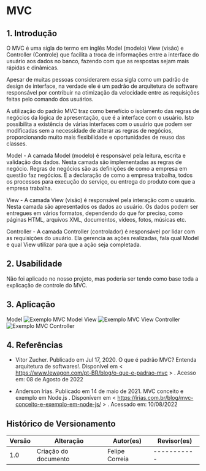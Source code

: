# MVC

## 1. Introdução

O MVC é uma sigla do termo em inglês Model (modelo) View (visão) e Controller (Controle) que facilita a troca de informações entre a interface do usuário aos dados no banco, fazendo com que as respostas sejam mais rápidas e dinâmicas.

Apesar de muitas pessoas considerarem essa sigla como um padrão de design de interface, na verdade ele é um padrão de arquitetura de software responsável por contribuir na otimização da velocidade entre as requisições feitas pelo comando dos usuários.

A utilização do padrão MVC traz como benefício o isolamento das regras de negócios da lógica de apresentação, que é a interface com o usuário. Isto possibilita a existência de várias interfaces com o usuário que podem ser modificadas sem a necessidade de alterar as regras de negócios, proporcionando muito mais flexibilidade e oportunidades de reuso das classes.

Model - A camada Model (modelo) é responsável pela leitura, escrita e validação dos dados. Nesta camada são implementadas as regras de negócio. Regras de negócios são as definições de como a empresa em questão faz negócios. É a declaração de como a empresa trabalha, todos os processos para execução do serviço, ou entrega do produto com que a empresa trabalha.

View - A camada View (visão) é responsável pela interação com o usuário. Nesta camada são apresentados os dados ao usuário. Os dados podem ser entregues em vários formatos, dependendo do que for preciso, como páginas HTML, arquivos XML, documentos, vídeos, fotos, músicas etc.

Controller - A camada Controller (controlador) é responsável por lidar com as requisições do usuário. Ela gerencia as ações realizadas, fala qual Model e qual View utilizar para que a ação seja completada.

## 2. Usabilidade  

Não foi aplicado no nosso projeto, mas poderia ser tendo como base toda a explicação de controle do MVC.

## 3. Aplicação

Model
![Exemplo MVC Model](/2022_1_G5_SerFit/docs/assets/MVC/model.png)
View
![Exemplo MVC View](/2022_1_G5_SerFit/docs/assets/MVC/view.png)
Controller
![Exemplo MVC Controller](/2022_1_G5_SerFit/docs/assets/MVC/controller.png)

## 4. Referências

- Vitor Zucher. Publicado em Jul 17, 2020. O que é padrão MVC? Entenda arquitetura de softwares!. Disponível em < <https://www.lewagon.com/pt-BR/blog/o-que-e-padrao-mvc> > . Acesso em: 08 de Agosto de 2022

- Anderson Irias. Publicado em 14 de maio de 2021. MVC conceito e exemplo em Node.js . Disponívem em < <https://irias.com.br/blog/mvc-conceito-e-exemplo-em-node-js/> > . Acessado em: 10/08/2022

## Histórico de Versionamento

| Versão | Alteração            | Autor(es)      | Revisor(es) |
| ------ | -------------------- | -------------- | ----------- |
| 1.0    | Criação do documento | Felipe Correia | ----------- |
